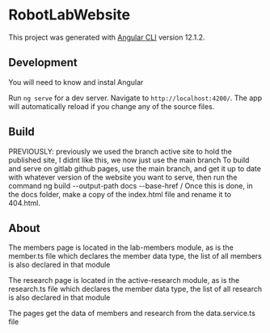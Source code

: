 # RobotLabWebsite

This project was generated with [Angular CLI](https://github.com/angular/angular-cli) version 12.1.2.

## Development
You will need to know and instal Angular

Run `ng serve` for a dev server. Navigate to `http://localhost:4200/`. The app will automatically reload if you change any of the source files.

## Build
PREVIOUSLY: previously we used the branch active site to hold the published site, I didnt like this, we now just use the main branch
To build and serve on gitlab github pages, use the main branch, and get it up to date with whatever version of the website you want to serve, then run the command
  ng build --output-path docs --base-href /
Once this is done, in the docs folder, make a copy of the index.html file and rename it to 404.html. 

## About
The members page is located in the lab-members module, as is the member.ts file which declares the member data type, the list of all members is also declared in that module

The research page is located in the active-research module, as is the research.ts file which declares the member data type, the list of all research is also declared in that module

The pages get the data of members and research from the data.service.ts file

